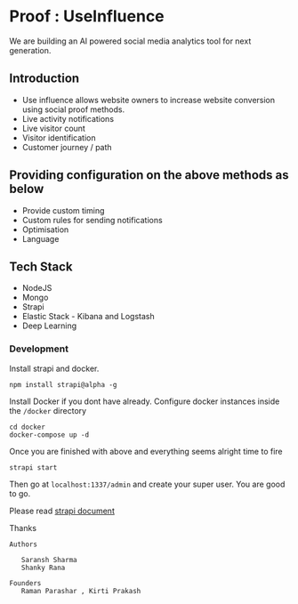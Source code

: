# Proof : UseInfluence

We are building an AI powered social media analytics tool for next generation.

## Introduction

- Use influence allows website owners to increase website conversion using social proof  methods.
- Live activity notifications 
- Live visitor count
- Visitor identification
- Customer journey / path

## Providing configuration on the above methods as below

- Provide custom timing 
- Custom rules for sending notifications
- Optimisation
- Language

## Tech Stack 

- NodeJS
- Mongo
- Strapi
- Elastic Stack - Kibana and Logstash 
- Deep Learning
 


### Development 

Install strapi  and docker.

``
npm install strapi@alpha -g
``

Install Docker if you dont have already. Configure docker instances inside the `/docker` directory


```
cd docker
docker-compose up -d  
```

Once you are finished with above and everything seems alright time to fire 

``
strapi start
``

Then go at ``localhost:1337/admin`` and create your super user. You are good to go.

Please read  [strapi document](https://strapi.io/documentation/)

Thanks



```
Authors 
   
   Saransh Sharma
   Shanky Rana
   
Founders
   Raman Parashar , Kirti Prakash 
 ```

